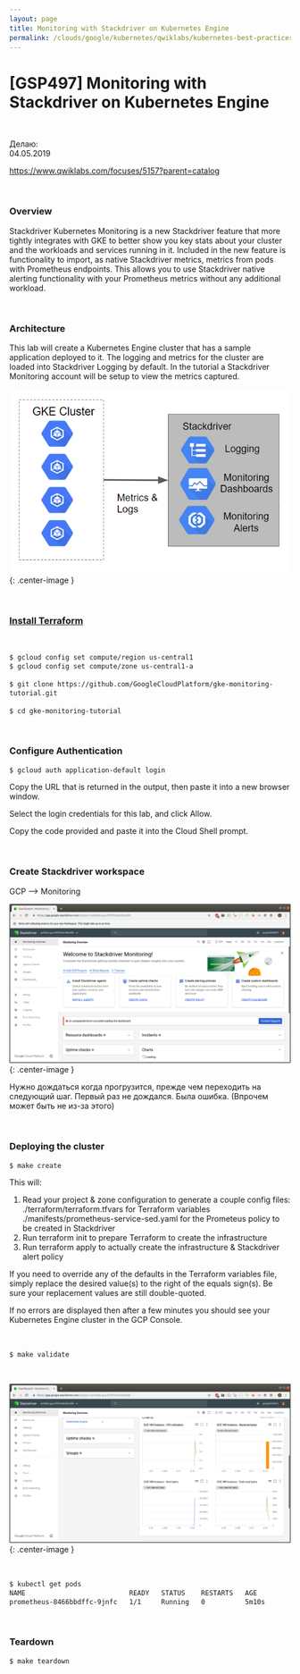 ```yaml
---
layout: page
title: Monitoring with Stackdriver on Kubernetes Engine
permalink: /clouds/google/kubernetes/qwiklabs/kubernetes-best-practices/monitoring-with-stackdriver-on-kubernetes-engine/
---
```


# [GSP497] Monitoring with Stackdriver on Kubernetes Engine

<br/>

Делаю:  
04.05.2019


https://www.qwiklabs.com/focuses/5157?parent=catalog

<br/>

### Overview

Stackdriver Kubernetes Monitoring is a new Stackdriver feature that more tightly integrates with GKE to better show you key stats about your cluster and the workloads and services running in it. Included in the new feature is functionality to import, as native Stackdriver metrics, metrics from pods with Prometheus endpoints. This allows you to use Stackdriver native alerting functionality with your Prometheus metrics without any additional workload.

<br/>

### Architecture

This lab will create a Kubernetes Engine cluster that has a sample application deployed to it. The logging and metrics for the cluster are loaded into Stackdriver Logging by default. In the tutorial a Stackdriver Monitoring account will be setup to view the metrics captured.


![Monitoring with Stackdriver on Kubernetes Engine](/img/clouds/google/kubernetes/qwiklabs/kubernetes-best-practices/monitoring-with-stackdriver-on-kubernetes-engine/pic1.png "Monitoring with Stackdriver on Kubernetes Engine"){: .center-image }

<br/>

### [Install Terraform](/linux/servers/devops/automation/terraform/install/)

<br/>

    $ gcloud config set compute/region us-central1
    $ gcloud config set compute/zone us-central1-a

    $ git clone https://github.com/GoogleCloudPlatform/gke-monitoring-tutorial.git

    $ cd gke-monitoring-tutorial

<br/>

### Configure Authentication

    $ gcloud auth application-default login

Copy the URL that is returned in the output, then paste it into a new browser window.

Select the login credentials for this lab, and click Allow.

Copy the code provided and paste it into the Cloud Shell prompt.


<br/>

### Create Stackdriver workspace
 
GCP --> Monitoring

![Monitoring with Stackdriver on Kubernetes Engine](/img/clouds/google/kubernetes/qwiklabs/kubernetes-best-practices/monitoring-with-stackdriver-on-kubernetes-engine/pic2.png "Monitoring with Stackdriver on Kubernetes Engine"){: .center-image }


Нужно дождаться когда прогрузится, прежде чем переходить на следующий шаг. Первый раз не дождался. Была ошибка. (Впрочем может быть не из-за этого)

<br/>

### Deploying the cluster

    $ make create

This will:

1. Read your project & zone configuration to generate a couple config files:
./terraform/terraform.tfvars for Terraform variables
./manifests/prometheus-service-sed.yaml for the Prometeus policy to be created in Stackdriver
2. Run terraform init to prepare Terraform to create the infrastructure
3. Run terraform apply to actually create the infrastructure & Stackdriver alert policy

If you need to override any of the defaults in the Terraform variables file, simply replace the desired value(s) to the right of the equals sign(s). Be sure your replacement values are still double-quoted.

If no errors are displayed then after a few minutes you should see your Kubernetes Engine cluster in the GCP Console.


<br/>

    $ make validate

<br/>


![Monitoring with Stackdriver on Kubernetes Engine](/img/clouds/google/kubernetes/qwiklabs/kubernetes-best-practices/monitoring-with-stackdriver-on-kubernetes-engine/pic3.png "Monitoring with Stackdriver on Kubernetes Engine"){: .center-image }


<br/>

    $ kubectl get pods
    NAME                          READY   STATUS    RESTARTS   AGE
    prometheus-8466bbdffc-9jnfc   1/1     Running   0          5m10s

<br/>

### Teardown

    $ make teardown